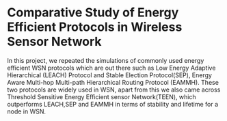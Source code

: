 # Comparative Study of Energy Efficient Protocols in Wireless Sensor Network
In this project, we repeated the simulations of commonly used energy efficient WSN protocols which are out there such as Low Energy Adaptive Hierarchical (LEACH) Protocol and Stable Election Protocol(SEP), Energy Aware Multi-hop Multi-path Hierarchical Routing Protocol (EAMMH). These two protocols are widely used in WSN, apart from this we also came across Threshold Sensitive Energy Efficient sensor Network(TEEN), which outperforms LEACH,SEP and EAMMH in terms of stability and lifetime for a node in WSN. 
